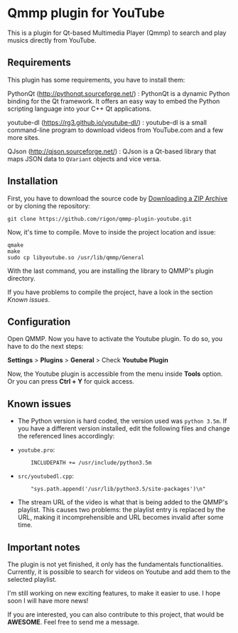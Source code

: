 # Qmmp plugin for YouTube
This is a plugin for Qt-based Multimedia Player (Qmmp) to search and play musics directly from YouTube.

## Requirements

This plugin has some requirements, you have to install them:

PythonQt (http://pythonqt.sourceforge.net/)
  : PythonQt is a dynamic Python binding for the Qt framework. It offers an easy way to embed the Python scripting language into your C++ Qt applications.

youtube-dl (https://rg3.github.io/youtube-dl/)
  : youtube-dl is a small command-line program to download videos from YouTube.com and a few more sites.

QJson (http://qjson.sourceforge.net/)
  : QJson is a Qt-based library that maps JSON data to `QVariant` objects and vice versa.

## Installation

First, you have to download the source code by [Downloading a ZIP Archive](https://github.com/rigon/qmmp-plugin-youtube/archive/master.zip) or by cloning the repository:

    git clone https://github.com/rigon/qmmp-plugin-youtube.git

Now, it's time to compile. Move to inside the project location and issue:

    qmake
    make
    sudo cp libyoutube.so /usr/lib/qmmp/General

With the last command, you are installing the library to QMMP's plugin directory.

If you have problems to compile the project, have a look in the section *Known issues*.


## Configuration

Open QMMP. Now you have to activate the Youtube plugin. 
To do so, you have to do the next steps:

**Settings** > **Plugins** > **General** > Check **Youtube Plugin**

Now, the Youtube plugin is accessible from the menu inside **Tools** option. Or you can press **Ctrl + Y** for quick access.

## Known issues

 - The Python version is hard coded, the version used was ``python 3.5m``. If you have a different version installed, edit the following files and change the referenced lines accordingly:

  - ``youtube.pro``:

            INCLUDEPATH += /usr/include/python3.5m

  - ``src/youtubedl.cpp``:

            "sys.path.append('/usr/lib/python3.5/site-packages')\n"

 - The stream URL of the video is what that is being added to the QMMP's playlist. This causes two problems: the playlist entry is replaced by the URL, making it incomprehensible and URL becomes invalid after some time.


## Important notes

The plugin is not yet finished, it only has the fundamentals functionalities.
Currently, it is possible to search for videos on Youtube and add them to the selected playlist.

I'm still working on new exciting features, to make it easier to use. I hope soon I will have more news!

If you are interested, you can also contribute to this project, that would be **AWESOME**. Feel free to send me a message.
